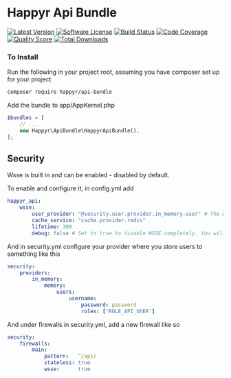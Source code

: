 # Happyr Api Bundle

[![Latest Version](https://img.shields.io/github/release/Happyr/ApiBundle.svg?style=flat-square)](https://github.com/Happyr/ApiBundle/releases)
[![Software License](https://img.shields.io/badge/license-MIT-brightgreen.svg?style=flat-square)](LICENSE)
[![Build Status](https://img.shields.io/travis/Happyr/ApiBundle/master.svg?style=flat-square)](https://travis-ci.org/Happyr/ApiBundle)
[![Code Coverage](https://img.shields.io/scrutinizer/coverage/g/Happyr/ApiBundle.svg?style=flat-square)](https://scrutinizer-ci.com/g/Happyr/ApiBundle)
[![Quality Score](https://img.shields.io/scrutinizer/g/Happyr/ApiBundle.svg?style=flat-square)](https://scrutinizer-ci.com/g/Happyr/ApiBundle)
[![Total Downloads](https://img.shields.io/packagist/dt/happyr/api-bundle.svg?style=flat-square)](https://packagist.org/packages/happyr/api-bundle)


### To Install

Run the following in your project root, assuming you have composer set up for your project
```sh
composer require happyr/api-bundle
```

Add the bundle to app/AppKernel.php

```php
$bundles = [
    // ...
    new Happyr\ApiBundle\HappyrApiBundle(),
];
```

## Security

Wsse is built in and can be enabled - disabled by default.

To enable and configure it, in config.yml add
```yaml
happyr_api:
    wsse:
        user_provider: "@security.user.provider.in_memory.user" # The @-sign is needed
        cache_service: "cache.provider.redis"
        lifetime: 300
        debug: false # Set to true to disable WSSE completely. You will always be authenticated. 
```

And in security.yml configure your provider where you store users to something like this
```yaml
security:
    providers:
        in_memory:
            memory:
                users:
                    username:
                        password: password
                        roles: ['ROLE_API_USER']
```

And under firewalls in security.yml, add a new firewall like so
```yaml
security:
    firewalls:
        main:
            pattern:   ^/api/
            stateless: true
            wsse:      true

```
